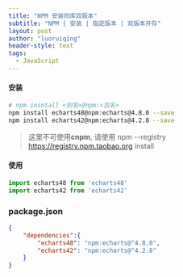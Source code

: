 ```yaml
---
title: "NPM 安装同库双版本"
subtitle: "NPM | 安装 | 指定版本 | 双版本并存"
layout: post
author: "luoruiqing"
header-style: text
tags:
  - JavaScript
---
```


#### 安装

```sh
# npm insntall <别名>@npm:<包名>
npm install echarts48@npm:echarts@4.8.0 --save 
npm install echarts42@npm:echarts@4.2.8 --save 
```

> 这里不可使用**cnpm**, 请使用 npm --registry https://registry.npm.taobao.org install


#### 使用

```js
import echarts48 from 'echarts48'
import echarts42 from 'echarts42'
```

### package.json

```json
{
    "dependencies":{
        "echarts48": "npm:echarts@^4.8.0",
        "echarts42": "npm:echarts@^4.2.8"
    }
}
```
